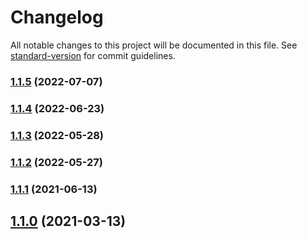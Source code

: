# Changelog

All notable changes to this project will be documented in this file. See [standard-version](https://github.com/conventional-changelog/standard-version) for commit guidelines.

### [1.1.5](https://github.com/iniva/action-repository-dispatch/compare/v1.1.4...v1.1.5) (2022-07-07)

### [1.1.4](https://github.com/iniva/action-repository-dispatch/compare/v1.1.3...v1.1.4) (2022-06-23)

### [1.1.3](https://github.com/iniva/action-repository-dispatch/compare/v1.1.2...v1.1.3) (2022-05-28)

### [1.1.2](https://github.com/iniva/action-repository-dispatch/compare/v1.1.1...v1.1.2) (2022-05-27)

### [1.1.1](https://github.com/iniva/action-repository-dispatch/compare/v1.1.0...v1.1.1) (2021-06-13)

## [1.1.0](https://github.com/iniva/action-repository-dispatch/compare/v1.0.0...v1.1.0) (2021-03-13)
